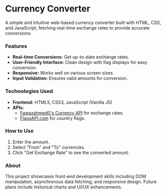 # Currency Converter

A simple and intuitive web-based currency converter built with HTML, CSS, and JavaScript, fetching real-time exchange rates to provide accurate conversions.

### Features
* **Real-time Conversions:** Get up-to-date exchange rates.
* **User-Friendly Interface:** Clean design with flag displays for easy conversion.
* **Responsive:** Works well on various screen sizes.
* **Input Validation:** Ensures valid amounts for conversion.

### Technologies Used
* **Frontend:** HTML5, CSS3, JavaScript (Vanilla JS)
* **APIs:**
    * [Fawazahmed0's Currency API](https://github.com/fawazahmed0/currency-api) for exchange rates.
    * [FlagsAPI.com](https://flagsapi.com/) for country flags.

### How to Use
1.  Enter the amount.
2.  Select "From" and "To" currencies.
3.  Click "Get Exchange Rate" to see the converted amount.

### About
This project showcases front-end development skills including DOM manipulation, asynchronous data fetching, and responsive design. Future plans include historical charts and UI/UX enhancements.
